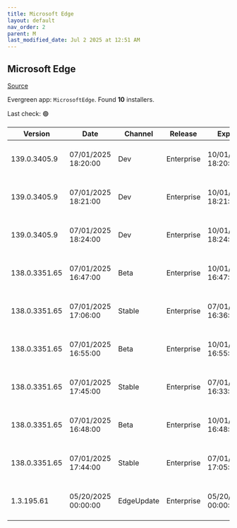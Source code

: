 ```yaml
---
title: Microsoft Edge
layout: default
nav_order: 2
parent: M
last_modified_date: Jul 2 2025 at 12:51 AM
---
```


## Microsoft Edge

[Source](https://www.microsoft.com/edge)

Evergreen app: `MicrosoftEdge`. Found **10** installers.

Last check: 🟢

| Version       | Date                | Channel    | Release    | Expiry              | SHA256                                                           | Size   | Architecture | Type | URI                                                                                                                                                                                                                                                                                                                      |
| ------------- | ------------------- | ---------- | ---------- | ------------------- | ---------------------------------------------------------------- | ------ | ------------ | ---- | ------------------------------------------------------------------------------------------------------------------------------------------------------------------------------------------------------------------------------------------------------------------------------------------------------------------------ |
| 139.0.3405.9  | 07/01/2025 18:20:00 | Dev        | Enterprise | 10/01/2025 18:20:00 | F781AF12CE9D0C010FEB001F5F1864825F508DDD5C6BB60EE82AD46AA10E0857 | 185.37 | arm64        | msi  | [https://msedge.sf.dl.delivery.mp.microsoft.com/filestreamingservice/files/3c4ec45d-e144-4126-8930-7e0ea9e44434/MicrosoftEdgeDevEnterpriseARM64.msi](https://msedge.sf.dl.delivery.mp.microsoft.com/filestreamingservice/files/3c4ec45d-e144-4126-8930-7e0ea9e44434/MicrosoftEdgeDevEnterpriseARM64.msi)                 |
| 139.0.3405.9  | 07/01/2025 18:21:00 | Dev        | Enterprise | 10/01/2025 18:21:00 | 7BC2D79C9DAC0B7C41DCF4ACF93E62DA059A9418914C9BF4542B8D2C7C039B08 | 179.73 | x64          | msi  | [https://msedge.sf.dl.delivery.mp.microsoft.com/filestreamingservice/files/2b6ac901-2dc0-41ec-be17-9d64315b66c9/MicrosoftEdgeDevEnterpriseX64.msi](https://msedge.sf.dl.delivery.mp.microsoft.com/filestreamingservice/files/2b6ac901-2dc0-41ec-be17-9d64315b66c9/MicrosoftEdgeDevEnterpriseX64.msi)                     |
| 139.0.3405.9  | 07/01/2025 18:24:00 | Dev        | Enterprise | 10/01/2025 18:24:00 | 0F691624451980D2EE236DF885D939EC15529C02C103EF0CF7860F8550F0471B | 161.94 | x86          | msi  | [https://msedge.sf.dl.delivery.mp.microsoft.com/filestreamingservice/files/f2fba543-3ac9-432a-a7e8-0c6db9f1ac14/MicrosoftEdgeDevEnterpriseX86.msi](https://msedge.sf.dl.delivery.mp.microsoft.com/filestreamingservice/files/f2fba543-3ac9-432a-a7e8-0c6db9f1ac14/MicrosoftEdgeDevEnterpriseX86.msi)                     |
| 138.0.3351.65 | 07/01/2025 16:47:00 | Beta       | Enterprise | 10/01/2025 16:47:00 | 601CEE0F8A278617B785377AEA56B36AA92EFFB6463B5D4F78CDA666C8028040 | 183.33 | arm64        | msi  | [https://msedge.sf.dl.delivery.mp.microsoft.com/filestreamingservice/files/693b1835-800f-49ee-bf4c-4af3de484008/MicrosoftEdgeBetaEnterpriseARM64.msi](https://msedge.sf.dl.delivery.mp.microsoft.com/filestreamingservice/files/693b1835-800f-49ee-bf4c-4af3de484008/MicrosoftEdgeBetaEnterpriseARM64.msi)               |
| 138.0.3351.65 | 07/01/2025 17:06:00 | Stable     | Enterprise | 07/01/2026 16:36:00 | 23CBFABBE27591BC29B9983C5DE5968C6D5224F4093069D3AEE9A97A87FA1007 | 183.33 | arm64        | msi  | [https://msedge.sf.dl.delivery.mp.microsoft.com/filestreamingservice/files/1529fac3-5d94-49b9-9484-fabb25a1f0a2/MicrosoftEdgeEnterpriseARM64.msi](https://msedge.sf.dl.delivery.mp.microsoft.com/filestreamingservice/files/1529fac3-5d94-49b9-9484-fabb25a1f0a2/MicrosoftEdgeEnterpriseARM64.msi)                       |
| 138.0.3351.65 | 07/01/2025 16:55:00 | Beta       | Enterprise | 10/01/2025 16:55:00 | 7F96E6B8C6E864221C50F309D61E9D8F182C3F417B5AC854C0483FE2AB7DF992 | 177.56 | x64          | msi  | [https://msedge.sf.dl.delivery.mp.microsoft.com/filestreamingservice/files/b462f5f8-9b0d-4e59-9c60-b29f998d4934/MicrosoftEdgeBetaEnterpriseX64.msi](https://msedge.sf.dl.delivery.mp.microsoft.com/filestreamingservice/files/b462f5f8-9b0d-4e59-9c60-b29f998d4934/MicrosoftEdgeBetaEnterpriseX64.msi)                   |
| 138.0.3351.65 | 07/01/2025 17:45:00 | Stable     | Enterprise | 07/01/2026 16:33:00 | 1879F5645C1C3B01EF088B204A863140F6566EFD117B75B5C628FCC7D0DCEC24 | 177.56 | x64          | msi  | [https://msedge.sf.dl.delivery.mp.microsoft.com/filestreamingservice/files/bfe41b4a-0110-4788-b5ea-f0ccf2a73c4e/MicrosoftEdgeEnterpriseX64.msi](https://msedge.sf.dl.delivery.mp.microsoft.com/filestreamingservice/files/bfe41b4a-0110-4788-b5ea-f0ccf2a73c4e/MicrosoftEdgeEnterpriseX64.msi)                           |
| 138.0.3351.65 | 07/01/2025 16:48:00 | Beta       | Enterprise | 10/01/2025 16:48:00 | FF87226DBF03335AB706A6FACEE9CED599F77308A8AE75206E94CC737AC26326 | 160.49 | x86          | msi  | [https://msedge.sf.dl.delivery.mp.microsoft.com/filestreamingservice/files/26a7d27c-6466-4771-afd7-efc270dfbd12/MicrosoftEdgeBetaEnterpriseX86.msi](https://msedge.sf.dl.delivery.mp.microsoft.com/filestreamingservice/files/26a7d27c-6466-4771-afd7-efc270dfbd12/MicrosoftEdgeBetaEnterpriseX86.msi)                   |
| 138.0.3351.65 | 07/01/2025 17:44:00 | Stable     | Enterprise | 07/01/2026 17:05:00 | 7CDE05D0C84EED8688C815EC752BCF64841FA679C62A144E5A8928FBFFADC656 | 160.49 | x86          | msi  | [https://msedge.sf.dl.delivery.mp.microsoft.com/filestreamingservice/files/b2633e2a-45b3-41fc-921a-6e2d208c587d/MicrosoftEdgeEnterpriseX86.msi](https://msedge.sf.dl.delivery.mp.microsoft.com/filestreamingservice/files/b2633e2a-45b3-41fc-921a-6e2d208c587d/MicrosoftEdgeEnterpriseX86.msi)                           |
| 1.3.195.61    | 05/20/2025 00:00:00 | EdgeUpdate | Enterprise | 05/20/2026 00:00:00 | 3D22756C17A551C5E3A840325B8944050638F6A420FE55167FC95D4915A8A72B | 1.58   | x86          | exe  | [https://msedge.sf.dl.delivery.mp.microsoft.com/filestreamingservice/files/ec3ff1fd-22bc-4da6-b8b3-b697d357a931/MicrosoftEdgeUpdateSetup_X86_1.3.195.61.exe](https://msedge.sf.dl.delivery.mp.microsoft.com/filestreamingservice/files/ec3ff1fd-22bc-4da6-b8b3-b697d357a931/MicrosoftEdgeUpdateSetup_X86_1.3.195.61.exe) |
